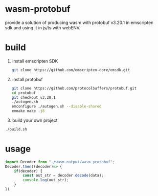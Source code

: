 # wasm-protobuf
provide a solution of producing wasm with protobuf v3.20.1 in emscripten sdk and using it in js/ts with webENV.

# build
1. install emscripten SDK
```bash
   git clone https://github.com/emscripten-core/emsdk.git
```
2. install protobuf
```bash
   git clone https://github.com/protocolbuffers/protobuf.git
   cd protobuf
   git checkout v3.20.1
   ./autogen.sh
   emconfigure ./autogen.sh --disable-shared
   emmake make -j8
```
3. build your own project
```bash
./build.sh
```
# usage
```javascript
import Decoder from "./wasm-output/wasm_protobuf";
Decoder.then((decoder)=> {
    if(decoder) {
        const out_str = decoder.decode(data);
        console.log(out_str);
    }
})
```